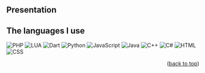 <a name="readme-top"></a>

## Presentation

## The languages ​​I use
![PHP]
![LUA]
![Dart]
![Python]
![JavaScript]
![Java]
![C++]
![C#]
![HTML]
![CSS]

<p align="right">(<a href="#readme-top">back to top</a>)</p>

<!-- MARKDOWN LINKS & IMAGES -->
[PHP]: https://img.shields.io/badge/php-000000?style=for-the-badge&logo=php&color=fff
[LUA]: https://img.shields.io/badge/LUA-000000?style=for-the-badge&logo=lua&logoColor=000078&color=fff
[Python]: https://img.shields.io/badge/Python-000000?style=for-the-badge&logo=python&color=fff
[JavaScript]: https://img.shields.io/badge/JavaScript-000000?style=for-the-badge&logo=javascript&color=fff
[HTML]: https://img.shields.io/badge/HTML5-000000?style=for-the-badge&logo=html5&color=fff
[CSS]: https://img.shields.io/badge/CSS-000000?style=for-the-badge&logo=css&color=fff&logoColor=006db7
[C++]: https://img.shields.io/badge/C++-000000?style=for-the-badge&logo=c%2B%2B&color=fff&logoColor=005c9a
[C#]: https://img.shields.io/badge/C%23-000000?style=for-the-badge&logo=sharp&color=fff&logoColor=7d2991
[Java]: https://img.shields.io/badge/Java-000000?style=for-the-badge&logo=CoffeeScript&logoColor=4d7997&color=fff
[Dart]: https://img.shields.io/badge/Dart-000000?style=for-the-badge&logo=dart&logoColor=2cb7f6&color=fff
